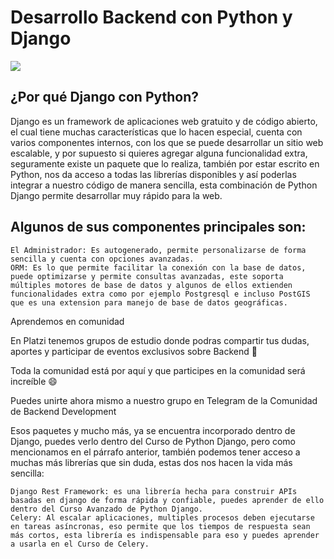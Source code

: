 # Desarrollo Backend con Python y Django

![](https://static.platzi.com/media/learningpath/banners/django-02cb6bc5-c6e5-4ee6-b008-221ef53c1665.jpg)

## ¿Por qué Django con Python?

Django es un framework de aplicaciones web gratuito y de código abierto, el cual tiene muchas características que lo hacen especial, cuenta con varios componentes internos, con los que se puede desarrollar un sitio web escalable, y por supuesto si quieres agregar alguna funcionalidad extra, seguramente existe un paquete que lo realiza, también por estar escrito en Python, nos da acceso a todas las librerías disponibles y así poderlas integrar a nuestro código de manera sencilla, esta combinación de Python Django permite desarrollar muy rápido para la web.

## Algunos de sus componentes principales son:

    El Administrador: Es autogenerado, permite personalizarse de forma sencilla y cuenta con opciones avanzadas.
    ORM: Es lo que permite facilitar la conexión con la base de datos, puede optimizarse y permite consultas avanzadas, este soporta múltiples motores de base de datos y algunos de ellos extienden funcionalidades extra como por ejemplo Postgresql e incluso PostGIS que es una extension para manejo de base de datos geográficas.

Aprendemos en comunidad

En Platzi tenemos grupos de estudio donde podras compartir tus dudas, aportes y participar de eventos exclusivos sobre Backend 🚀

Toda la comunidad está por aquí y que participes en la comunidad será increíble 😄

Puedes unirte ahora mismo a nuestro grupo en Telegram de la Comunidad de Backend Development

Esos paquetes y mucho más, ya se encuentra incorporado dentro de Django, puedes verlo dentro del Curso de Python Django, pero como mencionamos en el párrafo anterior, también podemos tener acceso a muchas más librerías que sin duda, estas dos nos hacen la vida más sencilla:

    Django Rest Framework: es una librería hecha para construir APIs basadas en django de forma rápida y confiable, puedes aprender de ello dentro del Curso Avanzado de Python Django.
    Celery: Al escalar aplicaciones, multiples procesos deben ejecutarse en tareas asíncronas, eso permite que los tiempos de respuesta sean más cortos, esta librería es indispensable para eso y puedes aprender a usarla en el Curso de Celery.
